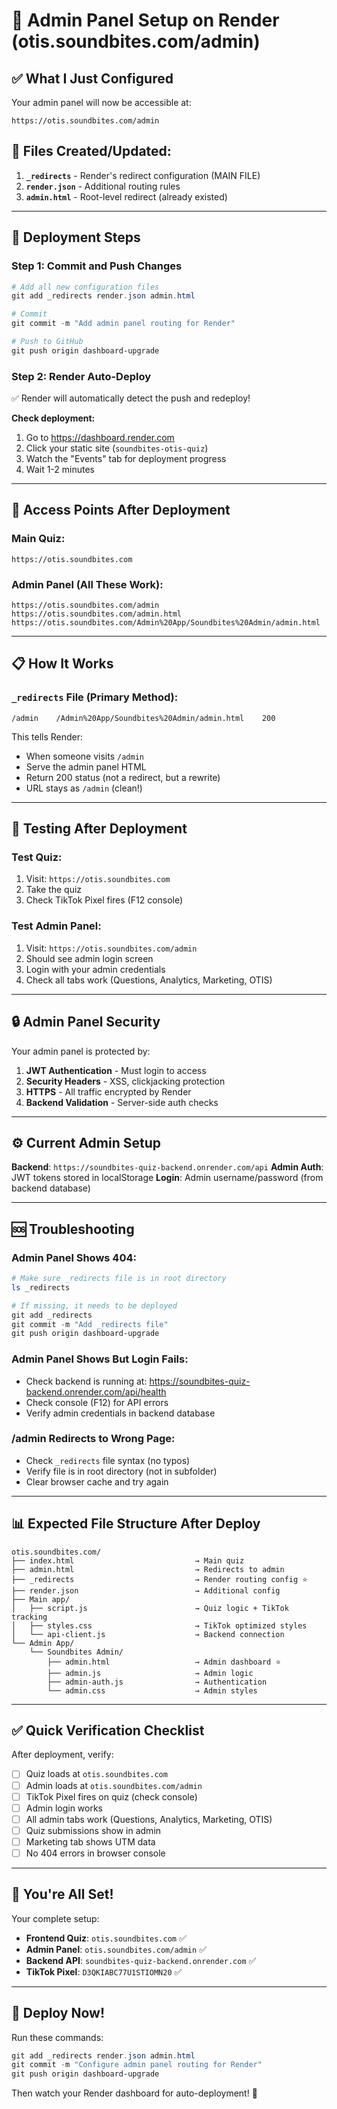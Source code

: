 # 🔧 Admin Panel Setup on Render (otis.soundbites.com/admin)

## ✅ What I Just Configured

Your admin panel will now be accessible at:
```
https://otis.soundbites.com/admin
```

## 📁 Files Created/Updated:

1. **`_redirects`** - Render's redirect configuration (MAIN FILE)
2. **`render.json`** - Additional routing rules
3. **`admin.html`** - Root-level redirect (already existed)

---

## 🚀 Deployment Steps

### Step 1: Commit and Push Changes

```powershell
# Add all new configuration files
git add _redirects render.json admin.html

# Commit
git commit -m "Add admin panel routing for Render"

# Push to GitHub
git push origin dashboard-upgrade
```

### Step 2: Render Auto-Deploy

✅ Render will automatically detect the push and redeploy!

**Check deployment:**
1. Go to https://dashboard.render.com
2. Click your static site (`soundbites-otis-quiz`)
3. Watch the "Events" tab for deployment progress
4. Wait 1-2 minutes

---

## 🎯 Access Points After Deployment

### Main Quiz:
```
https://otis.soundbites.com
```

### Admin Panel (All These Work):
```
https://otis.soundbites.com/admin
https://otis.soundbites.com/admin.html
https://otis.soundbites.com/Admin%20App/Soundbites%20Admin/admin.html
```

---

## 📋 How It Works

### `_redirects` File (Primary Method):
```
/admin    /Admin%20App/Soundbites%20Admin/admin.html    200
```

This tells Render:
- When someone visits `/admin`
- Serve the admin panel HTML
- Return 200 status (not a redirect, but a rewrite)
- URL stays as `/admin` (clean!)

---

## 🧪 Testing After Deployment

### Test Quiz:
1. Visit: `https://otis.soundbites.com`
2. Take the quiz
3. Check TikTok Pixel fires (F12 console)

### Test Admin Panel:
1. Visit: `https://otis.soundbites.com/admin`
2. Should see admin login screen
3. Login with your admin credentials
4. Check all tabs work (Questions, Analytics, Marketing, OTIS)

---

## 🔒 Admin Panel Security

Your admin panel is protected by:
1. **JWT Authentication** - Must login to access
2. **Security Headers** - XSS, clickjacking protection
3. **HTTPS** - All traffic encrypted by Render
4. **Backend Validation** - Server-side auth checks

---

## ⚙️ Current Admin Setup

**Backend**: `https://soundbites-quiz-backend.onrender.com/api`
**Admin Auth**: JWT tokens stored in localStorage
**Login**: Admin username/password (from backend database)

---

## 🆘 Troubleshooting

### Admin Panel Shows 404:
```powershell
# Make sure _redirects file is in root directory
ls _redirects

# If missing, it needs to be deployed
git add _redirects
git commit -m "Add _redirects file"
git push origin dashboard-upgrade
```

### Admin Panel Shows But Login Fails:
- Check backend is running at: https://soundbites-quiz-backend.onrender.com/api/health
- Check console (F12) for API errors
- Verify admin credentials in backend database

### /admin Redirects to Wrong Page:
- Check `_redirects` file syntax (no typos)
- Verify file is in root directory (not in subfolder)
- Clear browser cache and try again

---

## 📊 Expected File Structure After Deploy

```
otis.soundbites.com/
├── index.html                           → Main quiz
├── admin.html                           → Redirects to admin
├── _redirects                           → Render routing config ⭐
├── render.json                          → Additional config
├── Main app/
│   ├── script.js                        → Quiz logic + TikTok tracking
│   ├── styles.css                       → TikTok optimized styles
│   └── api-client.js                    → Backend connection
└── Admin App/
    └── Soundbites Admin/
        ├── admin.html                   → Admin dashboard ⭐
        ├── admin.js                     → Admin logic
        ├── admin-auth.js                → Authentication
        └── admin.css                    → Admin styles
```

---

## ✅ Quick Verification Checklist

After deployment, verify:

- [ ] Quiz loads at `otis.soundbites.com`
- [ ] Admin loads at `otis.soundbites.com/admin`
- [ ] TikTok Pixel fires on quiz (check console)
- [ ] Admin login works
- [ ] All admin tabs work (Questions, Analytics, Marketing, OTIS)
- [ ] Quiz submissions show in admin
- [ ] Marketing tab shows UTM data
- [ ] No 404 errors in browser console

---

## 🎉 You're All Set!

Your complete setup:
- **Frontend Quiz**: `otis.soundbites.com` ✅
- **Admin Panel**: `otis.soundbites.com/admin` ✅
- **Backend API**: `soundbites-quiz-backend.onrender.com` ✅
- **TikTok Pixel**: `D3QKIABC77U1STIOMN20` ✅

---

## 🚀 Deploy Now!

Run these commands:

```powershell
git add _redirects render.json admin.html
git commit -m "Configure admin panel routing for Render"
git push origin dashboard-upgrade
```

Then watch your Render dashboard for auto-deployment! 🎊
